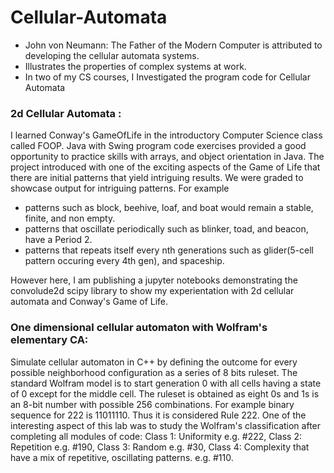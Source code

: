 # Cellular-Automata
  - John von Neumann: The Father of the Modern Computer is attributed to developing the cellular automata systems.
  - Illustrates the properties of complex systems at work.  
  - In two of my CS courses, I Investigated the program code for Cellular Automata

### 2d Cellular Automata : 
 I learned Conway's GameOfLife in the introductory Computer Science class called FOOP.
 Java with Swing program code exercises provided a good opportunity to practice skills with arrays, and object orientation in Java. 
 The project introduced with one of the exciting aspects of the Game of Life that there are initial patterns that yield intriguing results. 
 We were graded to showcase output for intriguing patterns. For example 
 - patterns such as block, beehive, loaf, and boat would remain a stable, finite, and non empty.
 - patterns that oscillate periodically such as blinker, toad, and beacon, have a Period 2.
 - patterns that repeats itself every nth generations such as glider(5-cell pattern occuring every 4th gen), and spaceship.
 
 However here, I am publishing a jupyter notebooks demonstrating the convolude2d scipy library to show my experientation with 2d cellular automata and Conway's Game of Life.
  
### One dimensional cellular automaton with Wolfram's elementary CA: 
 Simulate cellular automaton in C++ by defining the outcome for every possible neighborhood configuration as a series of 8 bits ruleset.
 The standard Wolfram model is to start generation 0 with all cells having a state of 0 except for the middle cell. 
 The ruleset is obtained as eight 0s and 1s is an 8-bit number with possible 256 combinations. For example binary sequence for 222 is 11011110. 
 Thus it is considered Rule 222.
 One of the interesting aspect of this lab was to study the Wolfram's classification after completing all modules of code:
 Class 1: Uniformity e.g. #222, Class 2: Repetition e.g. #190, Class 3: Random e.g. #30, Class 4: Complexity that have a mix of repetitive, oscillating patterns. e.g. #110. 
 

